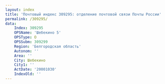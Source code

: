 ```yaml
---
layout: index
title: 'Почтовый индекс 309295: отделение почтовой связи Почты России'
permalink: /309295/
data:
    Index: 309295
    OPSName: 'Шебекино 5'
    OPSType: О
    OPSSubm: 309299
    Region: 'Белгородская область'
    Autonom: ''
    Area: ''
    City: Шебекино
    City1: ''
    ActDate: '20001030'
    IndexOld: ''
---
```

